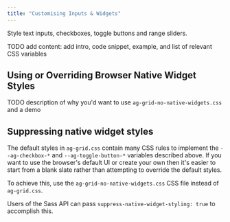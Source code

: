 ```yaml
---
title: "Customising Inputs & Widgets"
---
```


Style text inputs, checkboxes, toggle buttons and range sliders. 

TODO add content: add intro, code snippet, example, and list of relevant CSS variables

## Using or Overriding Browser Native Widget Styles

TODO description of why you'd want to use `ag-grid-no-native-widgets.css` and a demo

## Suppressing native widget styles

The default styles in `ag-grid.css` contain many CSS rules to implement the `--ag-checkbox-*` and `--ag-toggle-button-*` variables described above. If you want to use the browser's default UI or create your own then it's easier to start from a blank slate rather than attempting to override the default styles.

To achieve this, use the `ag-grid-no-native-widgets.css` CSS file instead of `ag-grid.css`.

Users of the Sass API can pass `suppress-native-widget-styling: true` to accomplish this.